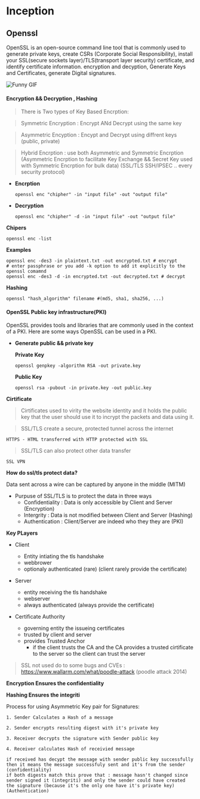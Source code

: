 # Inception

## Openssl
OpenSSL is an open-source command line tool that is commonly used to generate private keys, create CSRs (Corporate Social Responsibility), install your SSL(secure sockets layer)/TLS(transport layer security) certificate, and identify certificate information. encryption and decyption, Generate Keys and Certificates, generate Digital signatures.

![Funny GIF](https://www.visolve.com/uploads/images/ssl_intro1.gif)

#### Encryption && Decryption , Hashing

> There is Two types of Key Based Encrption:

> Symmetric Encryption : Encrypt ANd Decrypt using the same key

> Asymmetric Encyption : Encypt and Decrypt using diffrent keys (public, private)

> Hybrid Encrption : use both Asymmetric and Symmetric Encrption (Asymmetric Encrption to facilitate Key Exchange && Secret Key used with Symmetric Encrption for bulk data) (SSL/TLS SSH/IPSEC .. every security protocol)

* **Encrption**

    `openssl enc "chipher" -in "input file" -out "output file"`

* **Decryption**

    `openssl enc "chipher" -d -in "input file" -out "output file"`

**Chipers**

    openssl enc -list

**Examples**

    openssl enc -des3 -in plaintext.txt -out encrypted.txt # encrypt
    # enter passphrase or you add -k option to add it explicitly to the openssl comamnd
    openssl enc -des3 -d -in encrypted.txt -out decrypted.txt # decrypt

**Hashing**
    
    openssl "hash_algorithm" filename #(md5, sha1, sha256, ...)

#### OpenSSL Public key infrastructure(PKI)

OpenSSL provides tools and libraries that are commonly used in the context of a PKI. Here are some ways OpenSSL can be used in a PKI.

* **Generate public && private key**

    **Private Key**

    `openssl genpkey -algorithm RSA -out private.key`

    **Public Key**

    `openssl rsa -pubout -in private.key -out public.key`

**Cirtificate**
> Cirtificates used to virity the website identity and it holds the public key that the user should use it to incrypt the packets and data using it.

> SSL/TLS create a secure, protected tunnel across the internet

    HTTPS - HTML transferred with HTTP protected with SSL
> SSL/TLS can also protect other data transfer

    SSL VPN

**How do ssl/tls protect data?**

Data sent across a wire can be captured by anyone in the middle (MITM)
* Purpuse of SSL/TLS is to protect the data in three ways
    * Confidentiality : Data is only accessible by Client and Server (Encryption)
    * Intergrity : Data is not modified between Client and Server (Hashing)
    * Authentication : Client/Server are indeed who they they are (PKI)

**Key PLayers**
* Client
    * Entity intiating the tls handshake
    * webbrower
    * optionaly authenticated (rare) (client rarely provide the certificate)

* Server
    * entity receiving the tls handshake
    * webserver
    * always authenticated (always provide the certificate)

* Certificate Authority
    * governing entity the issueing certificates
    * trusted by client and server
    * provides Trusted Anchor
        * if the client trusts the CA and the CA provides a trusted cirtificate to the server so the client can trust the server

> SSL not used do to some bugs and CVEs : https://www.wallarm.com/what/poodle-attack (poodle attack 2014)

**Encryption Ensures the confidentiality**

**Hashing Ensures the integriti**

Process for using Asymmetric Key pair for Signatures:

    1. Sender Calculates a Hash of a message

    2. Sender encrypts resulting digest with it's private key

    3. Receiver decrypts the signature with Sender public key

    4. Receiver calculates Hash of receivied message

    if received has decypt the message with sender public key successfully then it means the message successfuly sent and it's from the sender (confidentiality)
    if both digests match this prove that : message hasn't changed since sender signed it (integriti) and only the sender could have created the signature (because it's the only one have it's private key)(Authentication)

